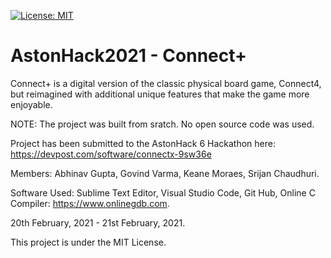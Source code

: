 [![License: MIT](https://img.shields.io/badge/License-MIT-yellow.svg)](https://raw.githubusercontent.com/AbhinavGupta2002/AstonHack2021/main/LICENSE)

# AstonHack2021 - Connect+

Connect+ is a digital version of the classic physical board game, Connect4, but reimagined with additional unique features that make the game more enjoyable.

NOTE: The project was built from sratch. No open source code was used.

Project has been submitted to the AstonHack 6 Hackathon here: https://devpost.com/software/connectx-9sw36e

Members: Abhinav Gupta, Govind Varma, Keane Moraes, Srijan Chaudhuri.

Software Used: Sublime Text Editor, Visual Studio Code, Git Hub, Online C Compiler: https://www.onlinegdb.com.

20th February, 2021 - 21st February, 2021.

This project is under the MIT License.
